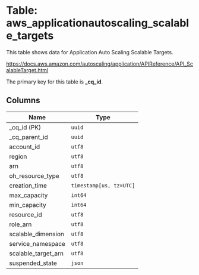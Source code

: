 # Table: aws_applicationautoscaling_scalable_targets

This table shows data for Application Auto Scaling Scalable Targets.

https://docs.aws.amazon.com/autoscaling/application/APIReference/API_ScalableTarget.html

The primary key for this table is **_cq_id**.

## Columns

| Name          | Type          |
| ------------- | ------------- |
|_cq_id (PK)|`uuid`|
|_cq_parent_id|`uuid`|
|account_id|`utf8`|
|region|`utf8`|
|arn|`utf8`|
|oh_resource_type|`utf8`|
|creation_time|`timestamp[us, tz=UTC]`|
|max_capacity|`int64`|
|min_capacity|`int64`|
|resource_id|`utf8`|
|role_arn|`utf8`|
|scalable_dimension|`utf8`|
|service_namespace|`utf8`|
|scalable_target_arn|`utf8`|
|suspended_state|`json`|